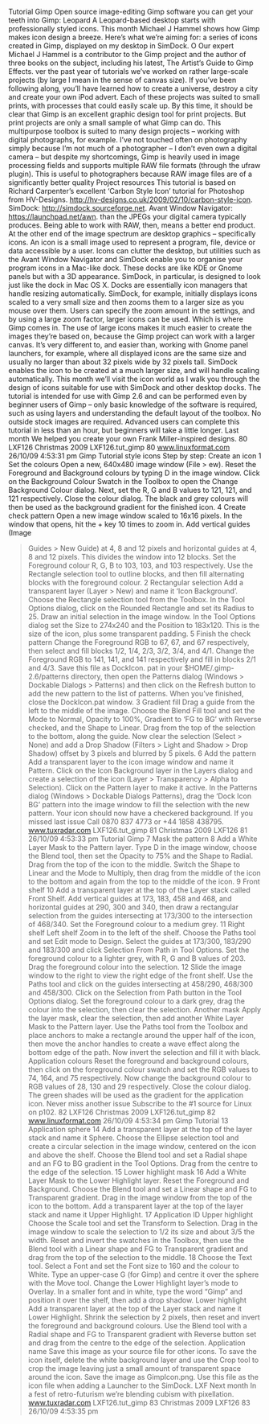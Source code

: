 Tutorial Gimp Open source image-editing
Gimp
software you can get your teeth into
Gimp: Leopard
A Leopard-based desktop starts with professionally styled icons. This month 
Michael J Hammel shows how Gimp makes icon design a breeze.
Here’s what we’re aiming for: a series of icons created
in Gimp, displayed on my desktop in SimDock.
O
Our
expert
Michael J
Hammel
is a contributor to
the Gimp project
and the author of
three books on the
subject, including
his latest, The
Artist’s Guide to
Gimp Effects.
ver the past year of tutorials we’ve worked on rather
large-scale projects (by large I mean in the sense of
canvas size). If you’ve been following along, you’ll
have learned how to create a universe, destroy a city and
create your own iPod advert. Each of these projects was
suited to small prints, with processes that could easily scale
up. By this time, it should be clear that Gimp is an excellent
graphic design tool for print projects.
But print projects are only a small sample of what Gimp
can do. This multipurpose toolbox is suited to many design
projects – working with digital photographs, for example. I’ve
not touched often on photography simply because I’m not
much of a photographer – I don’t even own a digital camera –
but despite my shortcomings, Gimp is heavily used in image
processing fields and supports multiple RAW file formats
(through the ufraw plugin). This is useful to photographers
because RAW image files are of a significantly better quality
Project resources
This tutorial is based on Richard Carpenter’s excellent ‘Carbon Style Icon’ tutorial 
for Photoshop from HV-Designs. 
 http://hv-designs.co.uk/2009/02/10/carbon-style-icon.
SimDock: http://simdock.sourceforge.net.
 Avant Window Navigator: https://launchpad.net/awn.
than the JPEGs your digital camera typically produces. Being
able to work with RAW, then, means a better end product.
At the other end of the image spectrum are desktop
graphics – specifically icons. An icon is a small image used to
represent a program, file, device or data accessible by a user.
Icons can clutter the desktop, but utilities such as the Avant
Window Navigator and SimDock enable you to organise your
program icons in a Mac-like dock. These docks are like KDE
or Gnome panels but with a 3D appearance. SimDock, in
particular, is designed to look just like the dock in Mac OS X.
Docks are essentially icon managers that handle resizing
automatically. SimDock, for example, initially displays icons
scaled to a very small size and then zooms them to a larger
size as you mouse over them. Users can specify the zoom
amount in the settings, and by using a large zoom factor,
larger icons can be used.
Which is where Gimp comes in. The use of large icons
makes it much easier to create the images they’re based on,
because the Gimp project can work with a larger canvas. It’s
very different to, and easier than, working with Gnome panel
launchers, for example, where all displayed icons are the
same size and usually no larger than about 32 pixels wide by
32 pixels tall. SimDock enables the icon to be created at a
much larger size, and will handle scaling automatically.
This month we’ll visit the icon world as I walk you through
the design of icons suitable for use with SimDock and other
desktop docks. The tutorial is intended for use with Gimp 2.6
and can be performed even by beginner users of Gimp – only
basic knowledge of the software is required, such as using
layers and understanding the default layout of the toolbox. No
outside stock images are required. Advanced users can
complete this tutorial in less than an hour, but beginners will
take a little longer.
Last month We helped you create your own Frank Miller-inspired designs.
80     LXF126 Christmas 2009
LXF126.tut_gimp 80
www.linuxformat.com
26/10/09 4:53:31 pm
Gimp Tutorial
style icons
Step by step: Create an icon
1
Set the colours
Open a new, 640x480 image window (File >
ew). Reset the Foreground and Background
colours by typing D in the image window. Click
on the Background Colour Swatch in the
Toolbox to open the Change Background
Colour dialog. Next, set the R, G and B values
to 121, 121, and 121 respectively. Close the
colour dialog. The black and grey colours will
then be used as the background gradient for
the finished icon.
4
Create check pattern
Open a new image window scaled to 16x16
pixels. In the window that opens, hit the + key
10 times to zoom in. Add vertical guides (Image
> Guides > New Guide) at 4, 8 and 12 pixels and
horizontal guides at 4, 8 and 12 pixels. This
divides the window into 12 blocks. Set the
Foreground colour R, G, B to 103, 103, and 103
respectively. Use the Rectangle selection tool
to outline blocks, and then fill alternating blocks
with the foreground colour.
2
Rectangular selection
Add a transparent layer (Layer > New) and
name it ‘Icon Background’. Choose the
Rectangle selection tool from the Toolbox. In
the Tool Options dialog, click on the Rounded
Rectangle and set its Radius to 25. Draw an
initial selection in the image window. In the Tool
Options dialog set the Size to 274x240 and the
Position to 183x120. This is the size of the icon,
plus some transparent padding.
5
Finish the check pattern
Change the Foreground RGB to 67, 67, and 67
respectively, then select and fill blocks 1/2, 1/4,
2/3, 3/2, 3/4, and 4/1. Change the Foreground
RGB to 141, 141, and 141 respectively and fill in
blocks 2/1 and 4/3. Save this file as DockIcon.
pat in your $HOME/.gimp-2.6/patterns
directory, then open the Patterns dialog
(Windows > Dockable Dialogs > Patterns) and
then click on the Refresh button to add the new
pattern to the list of patterns. When you’ve
finished, close the DockIcon.pat window.
3
Gradient fill
Drag a guide from the left to the middle of the
image. Choose the Blend Fill tool and set the
Mode to Normal, Opacity to 100%, Gradient to
‘FG to BG’ with Reverse checked, and the
Shape to Linear. Drag from the top of the
selection to the bottom, along the guide. Now
clear the selection (Select > None) and add a
Drop Shadow (Filters > Light and Shadow >
Drop Shadow) offset by 3 pixels and blurred by
5 pixels.
6
Add the pattern
Add a transparent layer to the icon image
window and name it Pattern. Click on the Icon
Background layer in the Layers dialog and
create a selection of the icon (Layer >
Transparency > Alpha to Selection). Click on
the Pattern layer to make it active. In the
Patterns dialog (Windows > Dockable Dialogs
> Patterns), drag the ‘Dock Icon BG’ pattern
into the image window to fill the selection with
the new pattern. Your icon should now have a
checkered background.
If you missed last issue Call 0870 837 4773 or +44 1858 438795.
www.tuxradar.com
LXF126.tut_gimp 81
Christmas 2009 LXF126     81
26/10/09 4:53:33 pm
Tutorial Gimp
7
Mask the pattern
8
Add a White Layer Mask to the Pattern layer. Type D in the image
window, choose the Blend tool, then set the Opacity to 75% and the
Shape to Radial. Drag from the top of the icon to the middle. Switch the
Shape to Linear and the Mode to Multiply, then drag from the middle of
the icon to the bottom and again from the top to the middle of the icon.
9
Front shelf
10
Add a transparent layer at the top of the Layer stack called Front Shelf.
Add vertical guides at 173, 183, 458 and 468, and horizontal guides at
290, 300 and 340, then draw a rectangular selection from the guides
intersecting at 173/300 to the intersection of 468/340. Set the
Foreground colour to a medium grey.
11
Right shelf
Left shelf
Zoom in to the left of the shelf. Choose the Paths tool and set Edit
mode to Design. Select the guides at 173/300, 183/290 and 183/300
and click Selection From Path in Tool Options. Set the foreground
colour to a lighter grey, with R, G and B values of 203. Drag the
foreground colour into the selection.
12
Slide the image window to the right to view the right edge of the front
shelf. Use the Paths tool and click on the guides intersecting at
458/290, 468/300 and 458/300. Click on the Selection from Path
button in the Tool Options dialog. Set the foreground colour to a dark
grey, drag the colour into the selection, then clear the selection.
Another mask
Apply the layer mask, clear the selection, then add another White
Layer Mask to the Pattern layer. Use the Paths tool from the Toolbox
and place anchors to make a rectangle around the upper half of the
icon, then move the anchor handles to create a wave effect along the
bottom edge of the path. Now invert the selection and fill it with black.
Application colours
Reset the foreground and background colours, then click on the
foreground colour swatch and set the RGB values to 74, 164, and 75
respectively. Now change the background colour to RGB values of 28,
130 and 29 respectively. Close the colour dialog. The green shades will
be used as the gradient for the application icon.
Never miss another issue Subscribe to the #1 source for Linux on p102.
82     LXF126 Christmas 2009
LXF126.tut_gimp 82
www.linuxformat.com
26/10/09 4:53:34 pm
Gimp Tutorial
13
Application sphere
14
Add a transparent layer at the top of the layer stack and name it Sphere.
Choose the Ellipse selection tool and create a circular selection in the
image window, centered on the icon and above the shelf. Choose the
Blend tool and set a Radial shape and an FG to BG gradient in the Tool
Options. Drag from the centre to the edge of the selection.
15
Lower highlight mask
16
Add a White Layer Mask to the Lower Highlight layer. Reset the
Foreground and Background. Choose the Blend tool and set a Linear
shape and FG to Transparent gradient. Drag in the image window from
the top of the icon to the bottom. Add a transparent layer at the top of
the layer stack and name it Upper Highlight.
17
Application ID
Upper highlight
Choose the Scale tool and set the Transform to Selection. Drag in the
image window to scale the selection to 1/2 its size and about 3/5 the
width. Reset and invert the swatches in the Toolbox, then use the Blend
tool with a Linear shape and FG to Transparent gradient and drag from
the top of the selection to the middle.
18
Choose the Text tool. Select a Font and set the Font size to 160 and the
colour to White. Type an upper-case G (for Gimp) and centre it over the
sphere with the Move tool. Change the Lower Highlight layer’s mode to
Overlay. In a smaller font and in white, type the word “Gimp” and
position it over the shelf, then add a drop shadow.
Lower highlight
Add a transparent layer at the top of the Layer stack and name it Lower
Highlight. Shrink the selection by 2 pixels, then reset and invert the
foreground and background colours. Use the Blend tool with a Radial
shape and FG to Transparent gradient with Reverse button set and
drag from the centre to the edge of the selection.
Application name
Save this image as your source file for other icons. To save the icon
itself, delete the white background layer and use the Crop tool to crop
the image leaving just a small amount of transparent space around the
icon. Save the image as GimpIcon.png. Use this file as the icon file
when adding a Launcher to the SimDock. LXF
Next month In a fest of retro-futurism we’re blending cubism with pixellation.
www.tuxradar.com
LXF126.tut_gimp 83
Christmas 2009 LXF126     83
26/10/09 4:53:35 pm

